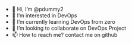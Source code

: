 - 👋 Hi, I’m @pdummy2
- 👀 I’m interested in DevOps
- 🌱 I’m currently learning DevOps from zero
- 💞️ I’m looking to collaborate on DevOps Project
- 📫 How to reach me? contact me on github

<!---
pdummy2/pdummy2 is a ✨ special ✨ repository because its `README.md` (this file) appears on your GitHub profile.
You can click the Preview link to take a look at your changes.
--->
